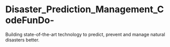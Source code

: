 # Disaster_Prediction_Management_CodeFunDo-
Building state-of-the-art technology to predict, prevent and manage natural disasters better.
